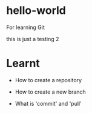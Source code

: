 # hello-world

For learning Git

this is just a testing 2

# Learnt

- How to create a repository

- How to create a new branch

- What is 'commit' and 'pull'
